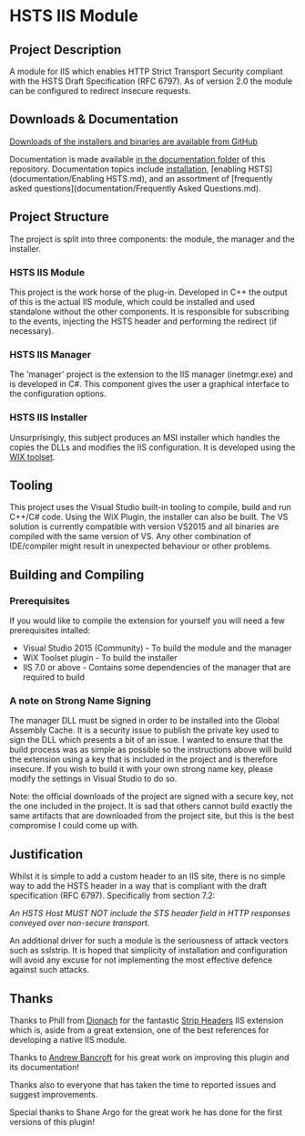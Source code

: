 # HSTS IIS Module #

## Project Description ##
A module for IIS which enables HTTP Strict Transport Security compliant with the HSTS Draft Specification (RFC 6797). As of version 2.0 the module can be configured to redirect insecure requests.

## Downloads & Documentation ##
[Downloads of the installers and binaries are available from GitHub](https://github.com/FWest98/hsts-iis-module/releases)

Documentation is made available [in the documentation folder](documentation) of this repository.  Documentation topics include [installation](documentation/Installation.md), [enabling HSTS](documentation/Enabling HSTS.md), and an assortment of [frequently asked questions](documentation/Frequently Asked Questions.md).

## Project Structure ##
The project is split into three components: the module, the manager and the installer.

### HSTS IIS Module ###
This project is the work horse of the plug-in. Developed in C++ the output of this is the actual IIS module, which could be installed and used standalone without the other components. It is responsible for subscribing to the events, injecting the HSTS header and performing the redirect (if necessary).

### HSTS IIS Manager ###
The 'manager' project is the extension to the IIS manager (inetmgr.exe) and is developed in C#. This component gives the user a graphical interface to the configuration options.

### HSTS IIS Installer ###
Unsurprisingly, this subject produces an MSI installer which handles the copies the DLLs and modifies the IIS configuration. It is developed using the [WIX toolset](http://wixtoolset.org/).

## Tooling ##
This project uses the Visual Studio built-in tooling to compile, build and run C++/C# code. Using the WiX Plugin, the installer can also be built. The VS solution is currently compatible with version VS2015 and all binaries are compiled with the same version of VS. Any other combination of IDE/compiler might result in unexpected behaviour or other problems.

## Building and Compiling ##

### Prerequisites ###
If you would like to compile the extension for yourself you will need a few prerequisites intalled:
* Visual Studio 2015 (Community) - To build the module and the manager
* WiX Toolset plugin - To build the installer
* IIS 7.0 or above - Contains some dependencies of the manager that are required to build

### A note on Strong Name Signing ###
The manager DLL must be signed in order to be installed into the Global Assembly Cache. It is a security issue to publish the private key used to sign the DLL which presents a bit of an issue. I wanted to ensure that the build process was as simple as possible so the instructions above will build the extension using a key that is included in the project and is therefore insecure. If you wish to build it with your own strong name key, please modify the settings in Visual Studio to do so.

Note: the official downloads of the project are signed with a secure key, not the one included in the project. It is sad that others cannot build exactly the same artifacts that are downloaded from the project site, but this is the best compromise I could come up with. 

## Justification ##
Whilst it is simple to add a custom header to an IIS site, there is no simple way to add the HSTS header in a way that is compliant with the draft specification (RFC 6797). Specifically from section 7.2:

_An HSTS Host MUST NOT include the STS header field in HTTP responses conveyed over non-secure transport._

An additional driver for such a module is the seriousness of attack vectors such as sslstrip. It is hoped that simplicity of installation and configuration will avoid any excuse for not implementing the most effective defence against such attacks.

## Thanks ##

Thanks to Phill from [Dionach](http://www.dionach.com/) for the fantastic [Strip Headers](https://github.com/Dionach/StripHeaders/) IIS extension which is, aside from a great extension, one of the best references for developing a native IIS module.

Thanks to [Andrew Bancroft](https://github.com/andrewcbancroft) for his great work on improving this plugin and its documentation!

Thanks also to everyone that has taken the time to reported issues and suggest improvements.

Special thanks to Shane Argo for the great work he has done for the first versions of this plugin!